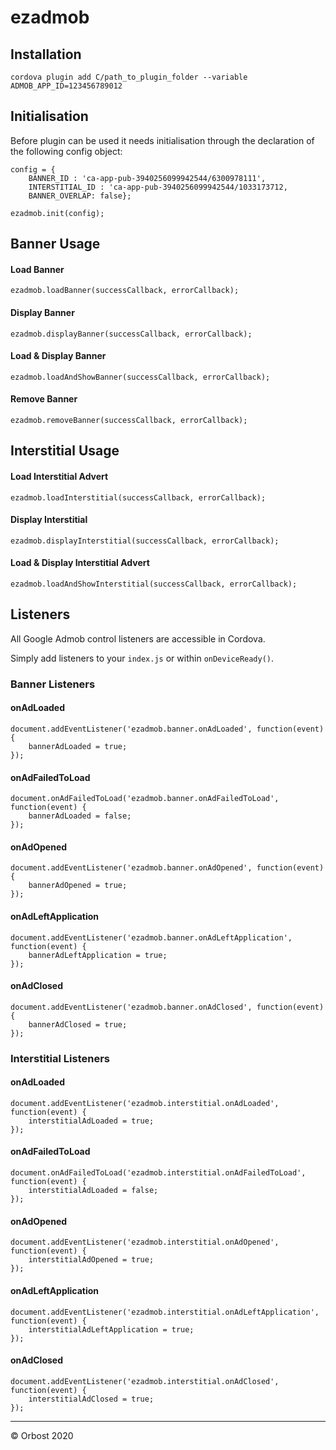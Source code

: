 # ezadmob

## Installation

```
cordova plugin add C/path_to_plugin_folder --variable ADMOB_APP_ID=123456789012
```

## Initialisation
Before plugin can be used it needs initialisation through the declaration of the following config object:
```
config = {
    BANNER_ID : 'ca-app-pub-3940256099942544/6300978111',
    INTERSTITIAL_ID : 'ca-app-pub-3940256099942544/1033173712,
    BANNER_OVERLAP: false};

ezadmob.init(config);
```

## Banner Usage

#### Load Banner
```
ezadmob.loadBanner(successCallback, errorCallback);
```

#### Display Banner
```
ezadmob.displayBanner(successCallback, errorCallback);
```

#### Load & Display Banner
```
ezadmob.loadAndShowBanner(successCallback, errorCallback);
```

#### Remove Banner
```
ezadmob.removeBanner(successCallback, errorCallback);
```

## Interstitial Usage

#### Load Interstitial Advert
```
ezadmob.loadInterstitial(successCallback, errorCallback);
```

#### Display Interstitial
```
ezadmob.displayInterstitial(successCallback, errorCallback);
```

#### Load & Display Interstitial Advert
```
ezadmob.loadAndShowInterstitial(successCallback, errorCallback);
```

## Listeners

All Google Admob control listeners are accessible in Cordova. 

Simply add listeners to your `index.js` or within `onDeviceReady()`.

### Banner Listeners

#### onAdLoaded
```
document.addEventListener('ezadmob.banner.onAdLoaded', function(event) {
    bannerAdLoaded = true;
});
```

#### onAdFailedToLoad
```
document.onAdFailedToLoad('ezadmob.banner.onAdFailedToLoad', function(event) {
    bannerAdLoaded = false;
});
```

#### onAdOpened
```
document.addEventListener('ezadmob.banner.onAdOpened', function(event) {
    bannerAdOpened = true;
});
```

#### onAdLeftApplication
```
document.addEventListener('ezadmob.banner.onAdLeftApplication', function(event) {
    bannerAdLeftApplication = true;
});
```

#### onAdClosed
```
document.addEventListener('ezadmob.banner.onAdClosed', function(event) {
    bannerAdClosed = true;
});
```


### Interstitial Listeners

#### onAdLoaded
```
document.addEventListener('ezadmob.interstitial.onAdLoaded', function(event) {
    interstitialAdLoaded = true;
});
```
#### onAdFailedToLoad
```
document.onAdFailedToLoad('ezadmob.interstitial.onAdFailedToLoad', function(event) {
    interstitialAdLoaded = false;
});
```
#### onAdOpened
```
document.addEventListener('ezadmob.interstitial.onAdOpened', function(event) {
    interstitialAdOpened = true;
});
```
#### onAdLeftApplication
```
document.addEventListener('ezadmob.interstitial.onAdLeftApplication', function(event) {
    interstitialAdLeftApplication = true;
});
```

#### onAdClosed
```
document.addEventListener('ezadmob.interstitial.onAdClosed', function(event) {
    interstitialAdClosed = true;
});
```

---
&copy; Orbost 2020

